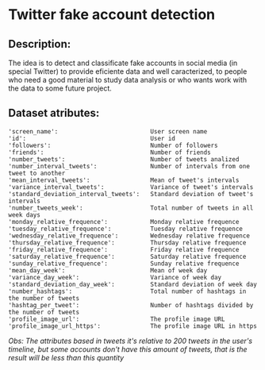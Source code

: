 # Twitter fake account detection
## Description:
The idea is to detect and classificate fake accounts in social media (in special Twitter) to provide eficiente data and well caracterized, to people who need a good material to study data analysis or who wants work with the data to some future project.
## Dataset atributes:
    'screen_name': 	                        User screen name
    'id':                                   User id
    'followers':                            Number of followers
    'friends':                              Number of friends
    'number_tweets':                        Number of tweets analized
    'number_interval_tweets':               Number of intervals from one tweet to another
    'mean_interval_tweets':                 Mean of tweet's intervals
    'variance_interval_tweets':             Variance of tweet's intervals
    'standard_deviation_interval_tweets':   Standard deviation of tweet's intervals
    'number_tweets_week':                   Total number of tweets in all week days
    'monday_relative_frequence':            Monday relative frequence
    'tuesday_relative_frequence':           Tuesday relative frequence
    'wednesday_relative_frequence':	        Wednesday relative frequence
    'thursday_relative_frequence':          Thursday relative frequence
    'friday_relative_frequence':            Friday relative frequence
    'saturday_relative_frequence':          Saturday relative frequence
    'sunday_relative_frequence':            Sunday relative frequence
    'mean_day_week':                        Mean of week day
    'variance_day_week':                    Variance of week day
    'standard_deviation_day_week':          Standard deviation of week day
    'number_hashtags':                      Total number of hashtags in the number of tweets
    'hashtag_per_tweet':                    Number of hashtags divided by the number of tweets
    'profile_image_url':                    The profile image URL
    'profile_image_url_https':              The profile image URL in https

_Obs: The attributes based in tweets it's relative to 200 tweets in the user's timeline, but some accounts don't have this amount of tweets, that is the result will be less than this quantity_
